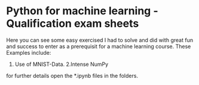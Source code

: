 # Python for machine learning - Qualification exam sheets

Here you can see some easy exercised I had to solve and did with great fun and success to enter as a prerequisit for a machine learning course. These Examples include:

1. Use of MNIST-Data.
2.Intense NumPy

for further details open the *.ipynb files in the folders.
